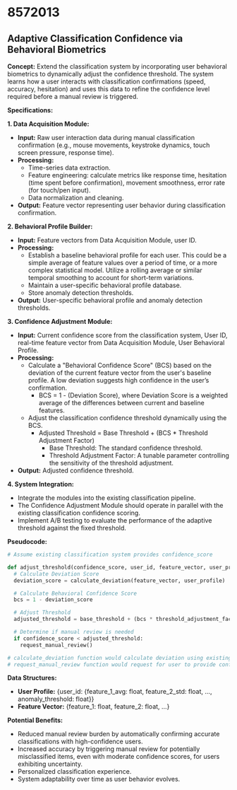 # 8572013

## Adaptive Classification Confidence via Behavioral Biometrics

**Concept:** Extend the classification system by incorporating user behavioral biometrics to dynamically adjust the confidence threshold. The system learns how a user interacts with classification confirmations (speed, accuracy, hesitation) and uses this data to refine the confidence level required before a manual review is triggered.

**Specifications:**

**1. Data Acquisition Module:**

*   **Input:** Raw user interaction data during manual classification confirmation (e.g., mouse movements, keystroke dynamics, touch screen pressure, response time).
*   **Processing:**
    *   Time-series data extraction.
    *   Feature engineering: calculate metrics like response time, hesitation (time spent before confirmation), movement smoothness, error rate (for touch/pen input).
    *   Data normalization and cleaning.
*   **Output:** Feature vector representing user behavior during classification confirmation.

**2. Behavioral Profile Builder:**

*   **Input:** Feature vectors from Data Acquisition Module, user ID.
*   **Processing:**
    *   Establish a baseline behavioral profile for each user. This could be a simple average of feature values over a period of time, or a more complex statistical model. Utilize a rolling average or similar temporal smoothing to account for short-term variations.
    *   Maintain a user-specific behavioral profile database.
    *   Store anomaly detection thresholds.
*   **Output:** User-specific behavioral profile and anomaly detection thresholds.

**3. Confidence Adjustment Module:**

*   **Input:** Current confidence score from the classification system, User ID, real-time feature vector from Data Acquisition Module, User Behavioral Profile.
*   **Processing:**
    *   Calculate a "Behavioral Confidence Score" (BCS) based on the deviation of the current feature vector from the user's baseline profile.  A low deviation suggests high confidence in the user’s confirmation.
        *   BCS = 1 - (Deviation Score), where Deviation Score is a weighted average of the differences between current and baseline features.
    *   Adjust the classification confidence threshold dynamically using the BCS.
        *   Adjusted Threshold = Base Threshold + (BCS * Threshold Adjustment Factor)
            *   Base Threshold: The standard confidence threshold.
            *   Threshold Adjustment Factor: A tunable parameter controlling the sensitivity of the threshold adjustment.
*   **Output:** Adjusted confidence threshold.

**4. System Integration:**

*   Integrate the modules into the existing classification pipeline.
*   The Confidence Adjustment Module should operate in parallel with the existing classification confidence scoring.
*   Implement A/B testing to evaluate the performance of the adaptive threshold against the fixed threshold.

**Pseudocode:**

```python
# Assume existing classification system provides confidence_score

def adjust_threshold(confidence_score, user_id, feature_vector, user_profile, base_threshold, threshold_adjustment_factor):
  # Calculate Deviation Score
  deviation_score = calculate_deviation(feature_vector, user_profile)

  # Calculate Behavioral Confidence Score
  bcs = 1 - deviation_score

  # Adjust Threshold
  adjusted_threshold = base_threshold + (bcs * threshold_adjustment_factor)

  # Determine if manual review is needed
  if confidence_score < adjusted_threshold:
    request_manual_review()

# calculate_deviation function would calculate deviation using existing machine learning techniques
# request_manual_review function would request for user to provide confirmation
```

**Data Structures:**

*   **User Profile:**  {user_id: {feature_1_avg: float, feature_2_std: float, …, anomaly_threshold: float}}
*   **Feature Vector:** {feature_1: float, feature_2: float, …}

**Potential Benefits:**

*   Reduced manual review burden by automatically confirming accurate classifications with high-confidence users.
*   Increased accuracy by triggering manual review for potentially misclassified items, even with moderate confidence scores, for users exhibiting uncertainty.
*   Personalized classification experience.
*   System adaptability over time as user behavior evolves.